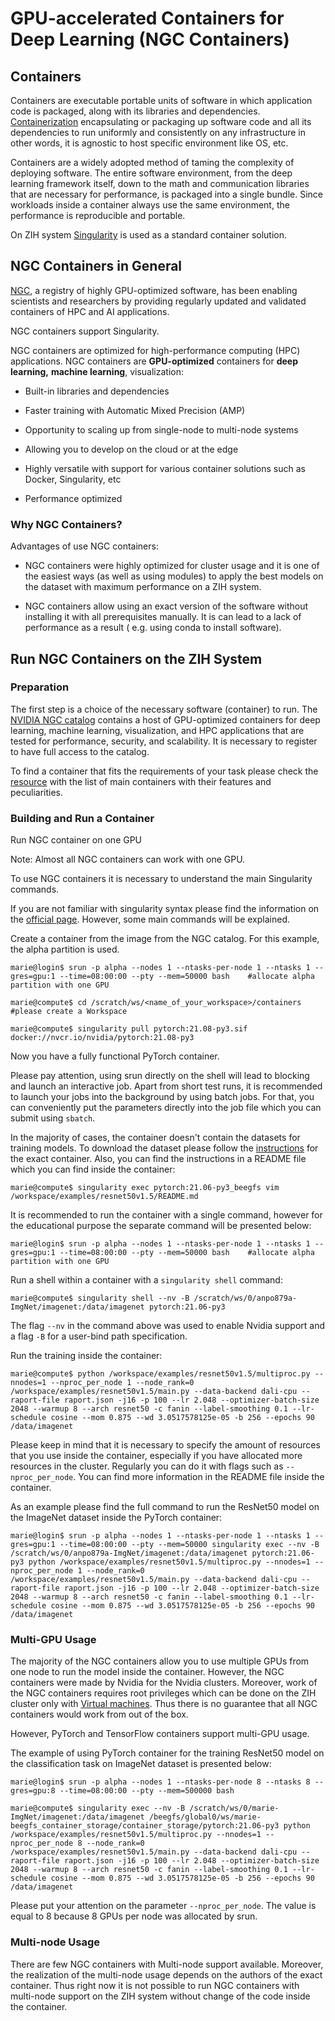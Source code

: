 # GPU-accelerated Containers for Deep Learning (NGC Containers)

## Containers

Containers are executable portable units of software in which
application code is packaged, along with its
libraries and dependencies.
[Containerization](https://www.ibm.com/cloud/learn/containerization) encapsulating or packaging up
software code and all its dependencies to run uniformly and consistently
on any infrastructure in other words, it is agnostic to host specific environment like OS, etc.

Containers are a widely adopted method of taming the complexity of deploying software.
The entire software environment, from the deep learning framework itself,
down to the math and communication libraries that are necessary for performance, is packaged into
a single bundle. Since workloads inside a container
always use the same environment, the performance is reproducible and portable.

On ZIH system [Singularity](https://sylabs.io/) is used as a standard container solution.

## NGC Containers in General

[NGC](https://developer.nvidia.com/ai-hpc-containers), a registry of highly GPU-optimized software,
has been enabling scientists and researchers by providing regularly updated
and validated containers of HPC and AI applications.

NGC containers support Singularity.

NGC containers are optimized for high-performance computing (HPC) applications.
NGC containers are **GPU-optimized** containers
for **deep learning,** **machine learning**, visualization:

- Built-in libraries and dependencies

- Faster training with Automatic Mixed Precision (AMP)

- Opportunity to scaling up from single-node to multi-node systems
  
- Allowing you to develop on the cloud or at the edge

- Highly versatile with support for various container solutions such as Docker, Singularity, etc

- Performance optimized

### Why NGC Containers?

Advantages of use NGC containers:

- NGC containers were highly optimized for cluster usage and it is one of the easiest ways (as well as using modules) to apply the best models on the dataset with maximum performance on a ZIH system.

- NGC containers allow using an exact version of the software without installing it with all prerequisites manually. It is can lead to a lack of performance as a result ( e.g. using conda to install software).

## Run NGC Containers on the ZIH System

### Preparation

The first step is a choice of the necessary software (container) to run.
The [NVIDIA NGC catalog](https://ngc.nvidia.com/catalog)
contains a host of GPU-optimized containers for deep learning,
machine learning, visualization, and HPC applications that are tested
for performance, security, and scalability.
It is necessary to register to have full access to the catalog.

To find a container that fits the requirements of your task please check
the [resource](https://github.com/NVIDIA/DeepLearningExamples)
with the list of main containers with their features and peculiarities.

### Building and Run a Container

Run NGC container on one GPU

Note: Almost all NGC containers can work with one GPU.

To use NGC containers it is necessary to understand the main Singularity commands.

If you are not familiar with singularity syntax please find the information on the [official page](https://sylabs.io/guides/3.0/user-guide/quick_start.html#interact-with-images). However, some main commands will be explained.

Create a container from the image from the NGC catalog. For this example, the alpha partition is used.

```console
marie@login$ srun -p alpha --nodes 1 --ntasks-per-node 1 --ntasks 1 --gres=gpu:1 --time=08:00:00 --pty --mem=50000 bash    #allocate alpha partition with one GPU

marie@compute$ cd /scratch/ws/<name_of_your_workspace>/containers   #please create a Workspace

marie@compute$ singularity pull pytorch:21.08-py3.sif docker://nvcr.io/nvidia/pytorch:21.08-py3
```

Now you have a fully functional PyTorch container.

Please pay attention, using srun directly on the shell will lead to blocking and launch an interactive job. Apart from short test runs, it is recommended to launch your jobs into the background by using batch jobs. For that, you can conveniently put the parameters directly into the job file which you can submit using `sbatch`.

In the majority of cases, the container doesn't contain the datasets for training models.
To download the dataset please follow the [instructions](https://github.com/NVIDIA/DeepLearningExamples) for the exact container.
Also, you can find the instructions in a README file which you can find inside the container:

```console
marie@compute$ singularity exec pytorch:21.06-py3_beegfs vim /workspace/examples/resnet50v1.5/README.md
```

It is recommended to run the container with a single command, however for the educational purpose the separate command will be presented below:

```console
marie@login$ srun -p alpha --nodes 1 --ntasks-per-node 1 --ntasks 1 --gres=gpu:1 --time=08:00:00 --pty --mem=50000 bash    #allocate alpha partition with one GPU
```

Run a shell within a container with a `singularity shell` command:

```console
marie@compute$ singularity shell --nv -B /scratch/ws/0/anpo879a-ImgNet/imagenet:/data/imagenet pytorch:21.06-py3
```

The flag `--nv` in the command above was used to enable Nvidia support and a flag `-B` for a user-bind path specification.

Run the training inside the container:

```console
marie@compute$ python /workspace/examples/resnet50v1.5/multiproc.py --nnodes=1 --nproc_per_node 1 --node_rank=0 /workspace/examples/resnet50v1.5/main.py --data-backend dali-cpu --raport-file raport.json -j16 -p 100 --lr 2.048 --optimizer-batch-size 2048 --warmup 8 --arch resnet50 -c fanin --label-smoothing 0.1 --lr-schedule cosine --mom 0.875 --wd 3.0517578125e-05 -b 256 --epochs 90 /data/imagenet
```

Please keep in mind that it is necessary to specify the amount of resources that you use inside the container, especially if you have allocated more resources in the cluster. Regularly you can do it with flags such as `--nproc_per_node`. You can find more information in the README file inside the container.

As an example please find the full command to run the ResNet50 model on the ImageNet dataset
inside the PyTorch container:

```console
marie@login$ srun -p alpha --nodes 1 --ntasks-per-node 1 --ntasks 1 --gres=gpu:1 --time=08:00:00 --pty --mem=50000 singularity exec --nv -B /scratch/ws/0/anpo879a-ImgNet/imagenet:/data/imagenet pytorch:21.06-py3 python /workspace/examples/resnet50v1.5/multiproc.py --nnodes=1 --nproc_per_node 1 --node_rank=0 /workspace/examples/resnet50v1.5/main.py --data-backend dali-cpu --raport-file raport.json -j16 -p 100 --lr 2.048 --optimizer-batch-size 2048 --warmup 8 --arch resnet50 -c fanin --label-smoothing 0.1 --lr-schedule cosine --mom 0.875 --wd 3.0517578125e-05 -b 256 --epochs 90 /data/imagenet
```

### Multi-GPU Usage

The majority of the NGC containers allow you to use multiple GPUs from one node to run the model inside the container. However, the NGC containers were made by Nvidia for the Nvidia clusters. Moreover, work of the NGC containers requires root privileges which can be done on the ZIH cluster only with [Virtual machines](containers.md). Thus there is no guarantee that all NGC containers would work from out of the box.

However, PyTorch and TensorFlow containers support multi-GPU usage.

The example of using PyTorch container for the training ResNet50 model on the classification task on ImageNet dataset is presented below:

```console
marie@login$ srun -p alpha --nodes 1 --ntasks-per-node 8 --ntasks 8 --gres=gpu:8 --time=08:00:00 --pty --mem=500000 bash
```

```console
marie@compute$ singularity exec --nv -B /scratch/ws/0/marie-ImgNet/imagenet:/data/imagenet /beegfs/global0/ws/marie-beegfs_container_storage/container_storage/pytorch:21.06-py3 python /workspace/examples/resnet50v1.5/multiproc.py --nnodes=1 --nproc_per_node 8 --node_rank=0 /workspace/examples/resnet50v1.5/main.py --data-backend dali-cpu --raport-file raport.json -j16 -p 100 --lr 2.048 --optimizer-batch-size 2048 --warmup 8 --arch resnet50 -c fanin --label-smoothing 0.1 --lr-schedule cosine --mom 0.875 --wd 3.0517578125e-05 -b 256 --epochs 90 /data/imagenet
```

Please put your attention on the parameter `--nproc_per_node`. The value is equal to 8 because 8 GPUs per node was allocated by srun.

### Multi-node Usage

There are few NGC containers with Multi-node support available. Moreover, the realization of the multi-node usage depends on the authors of the exact container. Thus right now it is not possible to run NGC containers with multi-node support on the ZIH system without change of the code inside the container.
